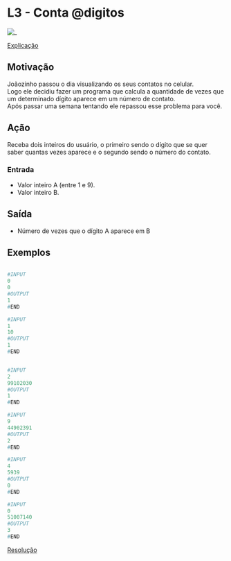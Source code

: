 # L3 - Conta @digitos

![_](https://raw.githubusercontent.com/qxcodefup/arcade/master/base/digitos/cover.jpg)

[Explicação](https://youtu.be/1zT-Y0Zb1K0)

## Motivação

Joãozinho passou o dia visualizando os seus contatos no celular.  
Logo ele decidiu fazer um programa que calcula a quantidade de vezes que um determinado dígito aparece em um número de contato.  
Após passar uma semana tentando ele repassou esse problema para você.  

## Ação

Receba dois inteiros do usuário, o primeiro sendo o dígito que se quer saber quantas vezes aparece e o segundo sendo o número do contato.

### Entrada

* Valor inteiro A (entre 1 e 9).
* Valor inteiro B.

## Saída

* Número de vezes que o dígito A aparece em B  

## Exemplos

```py

#INPUT
0
0
#OUTPUT
1
#END
```

```py
#INPUT
1
10
#OUTPUT
1
#END


#INPUT
2
99102030
#OUTPUT
1
#END
```

```py
#INPUT
9
44902391
#OUTPUT
2
#END
```

```py
#INPUT
4
5939
#OUTPUT
0
#END
```

```py
#INPUT
0
51007140
#OUTPUT
3
#END
```

[Resolução](https://youtu.be/utRdA8SwBzA)
